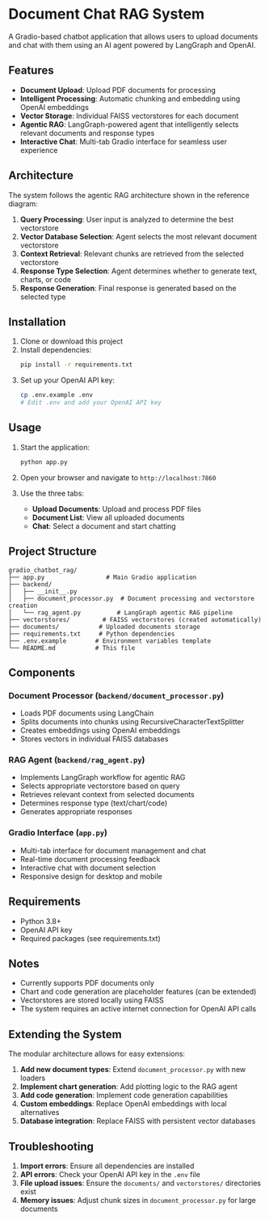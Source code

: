 # Document Chat RAG System

A Gradio-based chatbot application that allows users to upload documents and chat with them using an AI agent powered by LangGraph and OpenAI.

## Features

- **Document Upload**: Upload PDF documents for processing
- **Intelligent Processing**: Automatic chunking and embedding using OpenAI embeddings
- **Vector Storage**: Individual FAISS vectorstores for each document
- **Agentic RAG**: LangGraph-powered agent that intelligently selects relevant documents and response types
- **Interactive Chat**: Multi-tab Gradio interface for seamless user experience

## Architecture

The system follows the agentic RAG architecture shown in the reference diagram:

1. **Query Processing**: User input is analyzed to determine the best vectorstore
2. **Vector Database Selection**: Agent selects the most relevant document vectorstore
3. **Context Retrieval**: Relevant chunks are retrieved from the selected vectorstore
4. **Response Type Selection**: Agent determines whether to generate text, charts, or code
5. **Response Generation**: Final response is generated based on the selected type

## Installation

1. Clone or download this project
2. Install dependencies:
   ```bash
   pip install -r requirements.txt
   ```
3. Set up your OpenAI API key:
   ```bash
   cp .env.example .env
   # Edit .env and add your OpenAI API key
   ```

## Usage

1. Start the application:
   ```bash
   python app.py
   ```

2. Open your browser and navigate to `http://localhost:7860`

3. Use the three tabs:
   - **Upload Documents**: Upload and process PDF files
   - **Document List**: View all uploaded documents
   - **Chat**: Select a document and start chatting

## Project Structure

```
gradio_chatbot_rag/
├── app.py                 # Main Gradio application
├── backend/
│   ├── __init__.py
│   ├── document_processor.py  # Document processing and vectorstore creation
│   └── rag_agent.py          # LangGraph agentic RAG pipeline
├── vectorstores/         # FAISS vectorstores (created automatically)
├── documents/           # Uploaded documents storage
├── requirements.txt     # Python dependencies
├── .env.example        # Environment variables template
└── README.md           # This file
```

## Components

### Document Processor (`backend/document_processor.py`)
- Loads PDF documents using LangChain
- Splits documents into chunks using RecursiveCharacterTextSplitter
- Creates embeddings using OpenAI embeddings
- Stores vectors in individual FAISS databases

### RAG Agent (`backend/rag_agent.py`)
- Implements LangGraph workflow for agentic RAG
- Selects appropriate vectorstore based on query
- Retrieves relevant context from selected documents
- Determines response type (text/chart/code)
- Generates appropriate responses

### Gradio Interface (`app.py`)
- Multi-tab interface for document management and chat
- Real-time document processing feedback
- Interactive chat with document selection
- Responsive design for desktop and mobile

## Requirements

- Python 3.8+
- OpenAI API key
- Required packages (see requirements.txt)

## Notes

- Currently supports PDF documents only
- Chart and code generation are placeholder features (can be extended)
- Vectorstores are stored locally using FAISS
- The system requires an active internet connection for OpenAI API calls

## Extending the System

The modular architecture allows for easy extensions:

1. **Add new document types**: Extend `document_processor.py` with new loaders
2. **Implement chart generation**: Add plotting logic to the RAG agent
3. **Add code generation**: Implement code generation capabilities
4. **Custom embeddings**: Replace OpenAI embeddings with local alternatives
5. **Database integration**: Replace FAISS with persistent vector databases

## Troubleshooting

1. **Import errors**: Ensure all dependencies are installed
2. **API errors**: Check your OpenAI API key in the `.env` file
3. **File upload issues**: Ensure the `documents/` and `vectorstores/` directories exist
4. **Memory issues**: Adjust chunk sizes in `document_processor.py` for large documents


